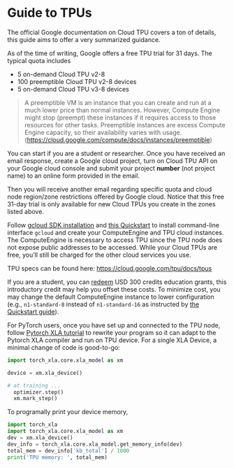 # Guide to TPUs
The official Google documentation on Cloud TPU covers a ton of details, this guide aims to offer a very summarized guidance.

As of the time of writing, Google offers a free TPU trial for 31 days.
The typical quota includes
* 5 on-demand Cloud TPU v2-8
* 100 preemptible Cloud TPU v2-8 devices
* 5 on-demand Cloud TPU v3-8 devices

> A preemptible VM is an instance that you can create and run at a much lower price than normal instances. However, Compute Engine might stop (preempt) these instances if it requires access to those resources for other tasks. Preemptible instances are excess Compute Engine capacity, so their availability varies with usage.
> (https://cloud.google.com/compute/docs/instances/preemptible)

You can start if you are a student or researcher.
Once you have received an email response, create a Google cloud project, turn on Cloud TPU API on your Google cloud console and submit your project **number** (not project name) to an online form provided in the email.

Then you will receive another email regarding specific quota and cloud node region/zone restrictions offered by Google cloud.
Notice that this free 31-day trial is only available for new Cloud TPUs you create in the zones listed above.


Follow [gcloud SDK installation](https://cloud.google.com/sdk/docs/install) and [this Quickstart](https://cloud.google.com/tpu/docs/pytorch-quickstart-tpu-vm) to install command-line interface `gcloud` and create your ComputeEngine and TPU cloud instances.
The ComputeEngine is necessary to access TPU since the TPU node does not expose public addresses to be accessed.
While your Cloud TPUs are free, you’ll still be charged for the other cloud services you use.

TPU specs can be found here: https://cloud.google.com/tpu/docs/tpus

If you are a student, you can [redeem](https://cloud.google.com/billing/docs/how-to/edu-grants#redeem) USD 300 credits education grants, this introductory credit may help you offset these costs.
To minimize cost, you may change the default ComputeEngine instance to lower configuration (e.g., `n1-standard-8` instead of `n1-standard-16` as instructed by [the Quickstart guide](https://cloud.google.com/tpu/docs/pytorch-quickstart-tpu-vm)).


For PyTorch users, once you have set up and connected to the TPU node, follow [Pytorch XLA tutorial](https://pytorch.org/xla/release/1.9/index.html) to rewrite your program so it can adapt to the Pytorch XLA compiler and run on TPU device.
For a single XLA Device, a minimal change of code is good-to-go:

```python
import torch_xla.core.xla_model as xm

device = xm.xla_device()

# at training ...
  optimizer.step()
  xm.mark_step()
```

To programally print your device memory,
```python
import torch_xla
import torch_xla.core.xla_model as xm
dev = xm.xla_device()
dev_info = torch_xla.core.xla_model.get_memory_info(dev)
total_mem = dev_info['kb_total'] / 1000
print('TPU memory: ', total_mem)

```
